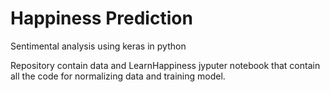 # Happiness Prediction
Sentimental analysis using keras in python

Repository contain data and LearnHappiness jyputer notebook that contain all the code for normalizing data and training model.
